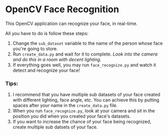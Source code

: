 # OpenCV Face Recognition
This OpenCV application can recognize your face, in real-time.

All you have to do is follow these steps:
1. Change the `sub_dataset` variable to the name of the person whose face you're going to store.
2. Run `create_data.py` and wait for it to complete. *Look into the camera and do this in a room with decent lighting.*
3. If everything goes well, you may run `face_recognize.py` and watch it detect and recognize your face!

### Tips:
1. I recommend that you have multiple sub datasets of your face created with different lighting, face angle, etc. You can achieve this by putting spaces after your name in the `create_data.py` file.
2. When you run `face_recognize.py`, look at your camera and sit in the position you did when you created your face's datasets.
3. If you want to increase the chance of your face being recognized, create multiple sub datsets of your face.
